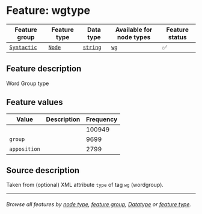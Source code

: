# Feature: wgtype <a name="start"></a>

Feature group | Feature type | Data type | Available for node types | Feature status
---  | --- | --- | --- | ---
[`Syntactic`](featuresbygroup.md#syntactic-features) | [`Node`](featuresbyfeaturetype.md#node-features) | [`string`](featuresbydatatype.md#string-datatype)  | [`wg`](featuresbynodetype.md#wordgroup-nodes) | ✅ 

## Feature description 

Word Group type

## Feature values

Value | Description | Frequency
--- |  --- | ---
` ` | | 100949
`group` | | 9699
`apposition` | | 2799

## Source description

Taken from (optional) XML attribute `type` of tag `wg` (wordgroup).

---
###### *Browse all features by [node type](featuresbynodetype.md#readme), [feature group](featuresbygroup.md#readme), [Datatype](featuresbydatatype.md#readme)  or [feature type](featuresbyfeaturetype.md#readme).*
